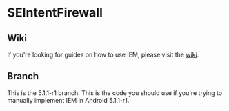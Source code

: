 SEIntentFirewall
================

Wiki
----

If you're looking for guides on how to use IEM, please visit the [wiki](https://bitbucket.org/carter-yagemann/intentio-ex-machina/wiki/).

Branch
------

This is the 5.1.1-r1 branch. This is the code you should use if you're trying to manually implement IEM in Android 5.1.1-r1.
